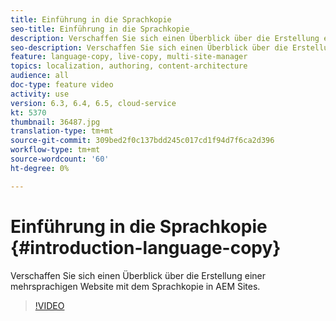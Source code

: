 ```yaml
---
title: Einführung in die Sprachkopie
seo-title: Einführung in die Sprachkopie
description: Verschaffen Sie sich einen Überblick über die Erstellung einer mehrsprachigen Website mit Sprachkopie in AEM Sites
seo-description: Verschaffen Sie sich einen Überblick über die Erstellung einer mehrsprachigen Website mit Sprachkopie in AEM Sites
feature: language-copy, live-copy, multi-site-manager
topics: localization, authoring, content-architecture
audience: all
doc-type: feature video
activity: use
version: 6.3, 6.4, 6.5, cloud-service
kt: 5370
thumbnail: 36487.jpg
translation-type: tm+mt
source-git-commit: 309bed2f0c137bdd245c017cd1f94d7f6ca2d396
workflow-type: tm+mt
source-wordcount: '60'
ht-degree: 0%

---
```



# Einführung in die Sprachkopie {#introduction-language-copy}

Verschaffen Sie sich einen Überblick über die Erstellung einer mehrsprachigen Website mit dem Sprachkopie in AEM Sites.

>[!VIDEO](https://video.tv.adobe.com/v/36487?quality=12&learn=on)

